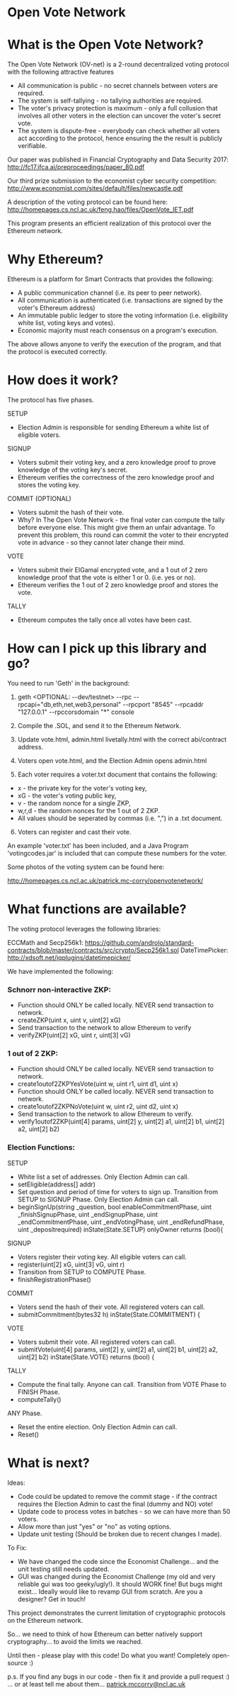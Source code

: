 # Open Vote Network


What is the Open Vote Network?
=========================


The Open Vote Network (OV-net) is a 2-round decentralized voting protocol with the following attractive features

* All communication is public - no secret channels between voters are required.
* The system is self-tallying - no tallying authorities are required.
* The voter's privacy protection is maximum - only a full collusion that involves all other voters in the election can uncover the voter's secret vote.
* The system is dispute-free - everybody can check whether all voters act according to the protocol, hence ensuring the the result is publicly verifiable.

Our paper was published in Financial Cryptography and Data Security 2017:
http://fc17.ifca.ai/preproceedings/paper_80.pdf

Our third prize submission to the economist cyber security competition: http://www.economist.com/sites/default/files/newcastle.pdf

A description of the voting protocol can be found here: http://homepages.cs.ncl.ac.uk/feng.hao/files/OpenVote_IET.pdf

This program presents an efficient realization of this protocol over the Ethereum network.


Why Ethereum?
==============

Ethereum is a platform for Smart Contracts that provides the following:

* A public communication channel (i.e. its peer to peer network).
* All communication is authenticated (i.e. transactions are signed by the voter's Ethereum address)
* An immutable public ledger to store the voting information (i.e. eligibility white list, voting keys and votes).
* Economic majority must reach consensus on a program's execution.

The above allows anyone to verify the execution of the program, and that the protocol is executed correctly.

How does it work?
================

The protocol has five phases.

SETUP

- Election Admin is responsible for sending Ethereum a white list of eligible voters.

SIGNUP

- Voters submit their voting key, and a zero knowledge proof to prove knowledge of the voting key's secret.
- Ethereum verifies the correctness of the zero knowledge proof and stores the voting key.

COMMIT (OPTIONAL)

- Voters submit the hash of their vote.
- Why? In The Open Vote Network - the final voter can compute the tally before everyone else. This might give them an unfair advantage. To prevent this problem, this round can commit the voter to their encrypted vote in advance - so they cannot later change their mind.

VOTE

- Voters submit their ElGamal encrypted vote, and a 1 out of 2 zero knowledge proof that the vote is either 1 or 0. (i.e. yes or no).
- Ethereum verifies the 1 out of 2 zero knowledge proof and stores the vote.

TALLY

- Ethereum computes the tally once all votes have been cast.

How can I pick up this library and go?
=====================================

You need to run 'Geth' in the background:

1. geth <OPTIONAL: --dev/testnet> --rpc --rpcapi="db,eth,net,web3,personal" --rpcport "8545" --rpcaddr "127.0.0.1" --rpccorsdomain "*" console

2. Compile the .SOL, and send it to the Ethereum Network.

3. Update vote.html, admin.html livetally.html with the correct abi/contract address.

4. Voters open vote.html, and the Election Admin opens admin.html

5. Each voter requires a voter.txt document that contains the following:
 * x - the private key for the voter's voting key,
 * xG - the voter's voting public key,
 * v - the random nonce for a single ZKP,
 * w,r,d - the random nonces for the 1 out of 2 ZKP.
 * All values should be seperated by commas (i.e. ",") in a .txt document.

6. Voters can register and cast their vote.

An example 'voter.txt' has been included, and a Java Program 'votingcodes.jar' is included that can compute these numbers for the voter.

Some photos of the voting system can be found here:

http://homepages.cs.ncl.ac.uk/patrick.mc-corry/openvotenetwork/

What functions are available?
==============================

The voting protocol leverages the following libraries:

ECCMath and Secp256k1: https://github.com/androlo/standard-contracts/blob/master/contracts/src/crypto/Secp256k1.sol
DateTimePicker: http://xdsoft.net/jqplugins/datetimepicker/

We have implemented the following:

### Schnorr non-interactive ZKP:

* Function should ONLY be called locally. NEVER send transaction to network.
 * createZKP(uint x, uint v, uint[2] xG)  
* Send transaction to the network to allow Ethereum to verify
 * verifyZKP(uint[2] xG, uint r, uint[3] vG)

### 1 out of 2 ZKP:

* Function should ONLY be called locally. NEVER send transaction to network.
 * create1outof2ZKPYesVote(uint w, uint r1, uint d1, uint x)
* Function should ONLY be called locally. NEVER send transaction to network.
 * create1outof2ZKPNoVote(uint w, uint r2, uint d2, uint x)
* Send transaction to the network to allow Ethereum to verify.
 * verify1outof2ZKP(uint[4] params, uint[2] y, uint[2] a1, uint[2] b1, uint[2] a2, uint[2] b2)

### Election Functions:

SETUP

* White list a set of addresses. Only Election Admin can call.
 * setEligible(address[] addr)
* Set question and period of time for voters to sign up. Transition from SETUP to SIGNUP Phase. Only Election Admin can call.
 *   beginSignUp(string _question, bool enableCommitmentPhase, uint _finishSignupPhase, uint _endSignupPhase, uint _endCommitmentPhase, uint _endVotingPhase, uint _endRefundPhase, uint _depositrequired) inState(State.SETUP) onlyOwner returns (bool){


SIGNUP

* Voters register their voting key. All eligible voters can call.
 * register(uint[2] xG, uint[3] vG, uint r)
* Transition from SETUP to COMPUTE Phase.
 * finishRegistrationPhase()

COMMIT

* Voters send the hash of their vote. All registered voters can call.
* submitCommitment(bytes32 h) inState(State.COMMITMENT) {

VOTE

* Voters submit their vote. All registered voters can call.
 * submitVote(uint[4] params, uint[2] y, uint[2] a1, uint[2] b1, uint[2] a2, uint[2] b2) inState(State.VOTE) returns (bool) {

TALLY

* Compute the final tally. Anyone can call. Transition from VOTE Phase to FINISH Phase.
 * computeTally()

ANY Phase.

* Reset the entire election. Only Election Admin can call.
 * Reset()

What is next?
=============

Ideas:
* Code could be updated to remove the commit stage - if the contract requires the Election Admin to cast the final (dummy and NO) vote!
* Update code to process votes in batches - so we can have more than 50 voters.
* Allow more than just "yes" or "no" as voting options.
* Update unit testing (Should be broken due to recent changes I made).

To Fix:
* We have changed the code since the Economist Challenge... and the unit testing still needs updated.
* GUI was changed during the Economist Challenge (my old and very reliable gui was too geeky/ugly!). It should WORK fine! But bugs might exist... Ideally would like to revamp GUI from scratch. Are you a designer? Get in touch!

This project demonstrates the current limitation of cryptographic protocols on the Ethereum network.

So... we need to think of how Ethereum can better natively support cryptography... to avoid the limits we reached.

Until then - please play with this code! Do what you want! Completely open-source :)

p.s. If you find any bugs in our code - then fix it and provide a pull request :) ... or at least tell me about them... patrick.mccorry@ncl.ac.uk
